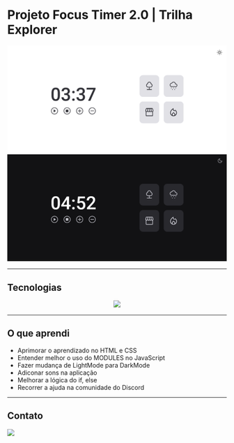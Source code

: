 # Projeto Focus Timer 2.0 | Trilha Explorer

![preview](./.github/preview.png)
![preview](./.github/preview1.png)

---

## Tecnologias

<p align="center">
  <a href="https://skillicons.dev">
    <img src="https://skillicons.dev/icons?i=vscode,figma,html,css,javascript,discord,git,github" />
  </a>
</p>

---

## O que aprendi

- Aprimorar o aprendizado no HTML e CSS
- Entender melhor o uso do MODULES no JavaScript
- Fazer mudança de LightMode para DarkMode
- Adiconar sons na aplicação
- Melhorar a lógica do if, else
- Recorrer a ajuda na comunidade do Discord

---

## Contato

<a href = "mailto:probertos717@gmail.com"><img src="https://img.shields.io/badge/Gmail-D14836?style=for-the-badge&logo=gmail&logoColor=white" target="_blank">